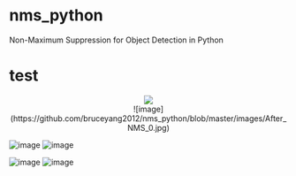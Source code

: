 # nms_python
Non-Maximum Suppression for Object Detection in Python

# test
<div align=center><img src="https://github.com/bruceyang2012/nms_python/blob/master/images/Original_0.jpg"/></div>
<div align=center>
![image](https://github.com/bruceyang2012/nms_python/blob/master/images/After_NMS_0.jpg)
</div>

![image](https://github.com/bruceyang2012/nms_python/blob/master/images/Original_1.jpg) ![image](https://github.com/bruceyang2012/nms_python/blob/master/images/After_NMS_1.jpg)

![image](https://github.com/bruceyang2012/nms_python/blob/master/images/Original_2.jpg) ![image](https://github.com/bruceyang2012/nms_python/blob/master/images/After_NMS_2.jpg)
